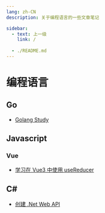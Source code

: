 ```yaml
---
lang: zh-CN
description: 关于编程语言的一些文章笔记

sidebar:
  - text: 上一级
    link: /
  
  - ./README.md
---
```


# 编程语言

## Go

- [Golang Study](./go/golang-study.md)

## Javascript

### Vue

- [学习在 Vue3 中使用 useReducer](./javascript/vue/vue3_use-reducer.md)

## C\#

- [创建 .Net Web API](./c-sharp/create-dotnet-web-api)
